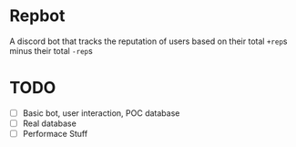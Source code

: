 # Repbot
A discord bot that tracks the reputation of users based on their total `+rep`s minus their total `-rep`s

# TODO
- [ ] Basic bot, user interaction, POC database
- [ ] Real database
- [ ] Performace Stuff
